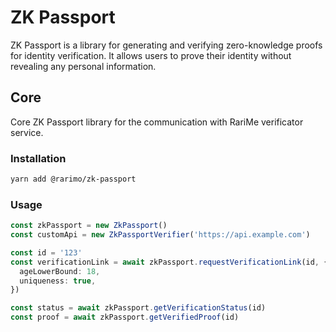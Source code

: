 # ZK Passport

ZK Passport is a library for generating and verifying zero-knowledge proofs for identity verification. It allows users to prove their identity without revealing any personal information.

## Core

Core ZK Passport library for the communication with RariMe verificator service.

### Installation

```bash
yarn add @rarimo/zk-passport
```

### Usage

```ts
const zkPassport = new ZkPassport()
const customApi = new ZkPassportVerifier('https://api.example.com')

const id = '123'
const verificationLink = await zkPassport.requestVerificationLink(id, {
  ageLowerBound: 18,
  uniqueness: true,
})

const status = await zkPassport.getVerificationStatus(id)
const proof = await zkPassport.getVerifiedProof(id)
```
